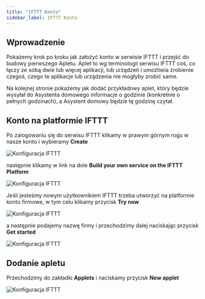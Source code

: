 ```yaml
---
title: "IFTTT Konto"
sidebar_label: IFTTT Konto
---
```



## Wprowadzenie

Pokażemy krok po kroku jak założyć konto w serwisie IFTTT i przejść do budowy pierwszego Apletu. Aplet to wg terminologii serwisu IFTTT coś, co łączy ze sobą dwie lub więcej aplikacji, lub urządzeń i umożliwia zrobienie czegoś, czego te aplikacje lub urządzenia nie mogłyby zrobić same.

Na kolejnej stronie pokażemy jak dodać przykładowy aplet, który będzie wysyłał do Asystenta domowego informacje o godzinie (konkretnie o pełnych godzinach), a Asystent domowy będzie tę godzinę czytał.

## Konto na platformie IFTTT

Po zalogowaniu się do serwisu IFTTT klikamy w prawym górnym rogu w nasze konto i wybieramy **Create**

![Konfiguracja IFTTT](/AIS-docs/img/en/frontend/example_ifttt_4.png)

następnie klikamy w link na dole **Build your own service on the IFTTT Platform**

![Konfiguracja IFTTT](/AIS-docs/img/en/frontend/example_ifttt_5.png)

Jeśli jesteśmy nowym użytkownikiem IFTTT trzeba utworzyć na platformie konto firmowe, w tym celu klikamy przycisk **Try now**

![Konfiguracja IFTTT](/AIS-docs/img/en/frontend/example_ifttt_6.png)

a następnie podajemy nazwę firmy i przechodzimy dalej naciskając przycisk **Get started**

![Konfiguracja IFTTT](/AIS-docs/img/en/frontend/example_ifttt_7.png)

## Dodanie apletu

Przechodzimy do zakładki **Applets** i naciskamy przycisk **New applet**

![Konfiguracja IFTTT](/AIS-docs/img/en/frontend/example_ifttt_9.png)
